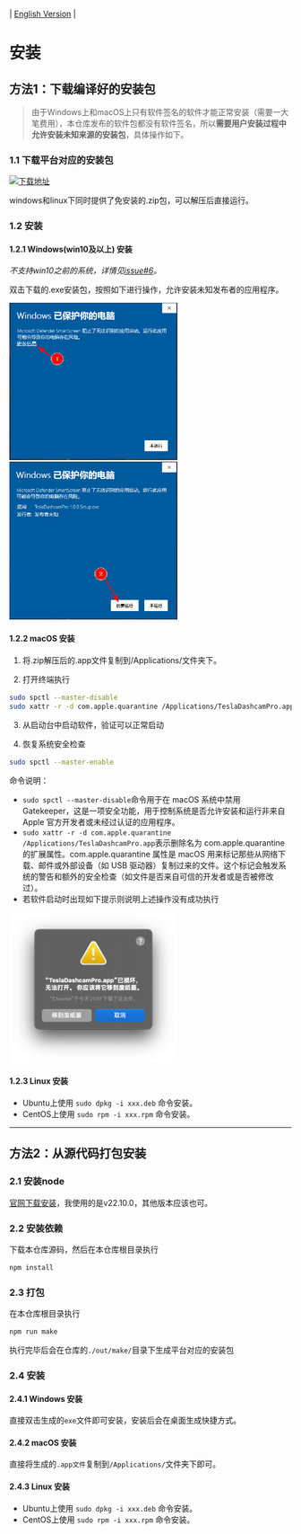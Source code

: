 | [English Version](./install_EN.md) |

# 安装

## 方法1：下载编译好的安装包

> 由于Windows上和macOS上只有软件签名的软件才能正常安装（需要一大笔费用），本仓库发布的软件包都没有软件签名，所以**需要用户安装过程中允许安装未知来源的安装包**，具体操作如下。

### 1.1 下载平台对应的安装包

[![下载地址](https://img.shields.io/github/release/JustForFunOk/TeslaDashcamPro.svg)](https://github.com/JustForFunOk/TeslaDashcamPro/releases)

windows和linux下同时提供了免安装的.zip包，可以解压后直接运行。

### 1.2 安装

#### 1.2.1 Windows(win10及以上) 安装 

_不支持win10之前的系统，详情见[issue#6](https://github.com/JustForFunOk/TeslaDashcamPro/issues/6)。_

双击下载的.exe安装包，按照如下进行操作，允许安装未知发布者的应用程序。

<img src="./docs/images/windows_install1.png" alt="windows安装1" width="300" style="display: inline-block; margin-right: 10px;">
<img src="./docs/images/windows_install2.png" alt="windows安装2" width="300" style="display:inline-block;">

#### 1.2.2 macOS 安装

1. 将.zip解压后的.app文件复制到/Applications/文件夹下。

2. 打开终端执行
``` bash
sudo spctl --master-disable
sudo xattr -r -d com.apple.quarantine /Applications/TeslaDashcamPro.app
```

3. 从启动台中启动软件，验证可以正常启动

4. 恢复系统安全检查
``` bash
sudo spctl --master-enable
```

命令说明：
* `sudo spctl --master-disable`命令用于在 macOS 系统中禁用 Gatekeeper，这是一项安全功能，用于控制系统是否允许安装和运行非来自 Apple 官方开发者或未经过认证的应用程序。
* `sudo xattr -r -d com.apple.quarantine /Applications/TeslaDashcamPro.app`表示删除名为 com.apple.quarantine 的扩展属性。com.apple.quarantine 属性是 macOS 用来标记那些从网络下载、邮件或外部设备（如 USB 驱动器）复制过来的文件。这个标记会触发系统的警告和额外的安全检查（如文件是否来自可信的开发者或是否被修改过）。
* 若软件启动时出现如下提示则说明上述操作没有成功执行
<img src="./docs/images/macos_warning.png" alt="macos警告" width="300">


#### 1.2.3 Linux 安装
* Ubuntu上使用 `sudo dpkg -i xxx.deb` 命令安装。
* CentOS上使用 `sudo rpm -i xxx.rpm` 命令安装。


---


## 方法2：从源代码打包安装

### 2.1 安装node

[官网下载安装](https://nodejs.org/en/download/package-manager)，我使用的是v22.10.0，其他版本应该也可。

### 2.2 安装依赖
下载本仓库源码，然后在本仓库根目录执行
``` bash
npm install
```

### 2.3 打包
在本仓库根目录执行
``` bash
npm run make
```
执行完毕后会在仓库的`./out/make/`目录下生成平台对应的安装包

### 2.4 安装

#### 2.4.1 Windows 安装
直接双击生成的`exe`文件即可安装，安装后会在桌面生成快捷方式。

#### 2.4.2 macOS 安装
直接将生成的`.app文件`复制到`/Applications/`文件夹下即可。

#### 2.4.3 Linux 安装
* Ubuntu上使用 `sudo dpkg -i xxx.deb` 命令安装。
* CentOS上使用 `sudo rpm -i xxx.rpm` 命令安装。
